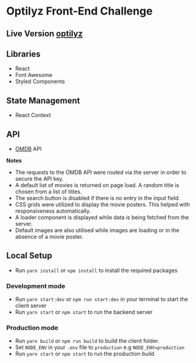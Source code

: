 # Optilyz Front-End Challenge

## Live Version [optilyz](https://optilyz-demo.herokuapp.com/)

## Libraries
- React
- Font Awesome
- Styled Components

## State Management
- React Context

## API
- [OMDB](http://www.omdbapi.com/) API

**Notes**
- The requests to the OMDB API were routed via the server in order to secure the API key.
- A default list of movies is returned on page load. A random title is chosen from a list of titles.
- The search button is disabled if there is no entry in the input field.
- CSS grids were utilized to display the movie posters. This helped with responsiveness automatically.
- A loader component is displayed while data is being fetched from the server.
- Default images are also utilised while images are loading or in the absence of a movie poster.

## Local Setup
- Run `yarn install` or `npm install` to install the required packages
### Development mode
- Run `yarn start:dev` or `npm run start:dev` in your terminal to start the client server
- Run `yarn start` or `npm start` to run the backend server

### Production mode
- Run `yarn build` or `npm run build` to build the client folder.
- Set `NODE_ENV` in your `.env` file to `production` e.g `NODE_ENV=production`
- Run `yarn start` or `npm start` to run the production build

